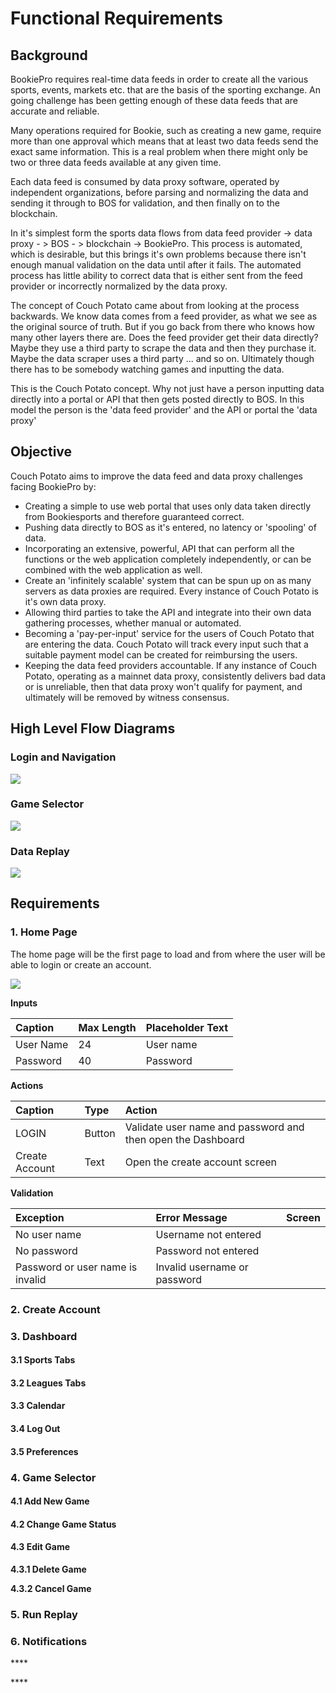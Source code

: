 # Functional Requirements

## Background

BookiePro requires real-time data feeds in order to create all the various sports, events, markets etc. that are the basis of the sporting exchange. An going challenge has been getting enough of these data feeds that are accurate and reliable.

Many operations required for Bookie, such as creating a new game, require more than one approval which means that at least two data feeds send the exact same information. This is a real problem when there might only be two or three data feeds available at any given time.

Each data feed is consumed by data proxy software, operated by independent organizations, before parsing and normalizing the data and sending it through to BOS for validation, and then finally on to the blockchain.

In it's simplest form the sports data flows from data feed provider -&gt; data proxy - &gt; BOS - &gt; blockchain -&gt; BookiePro. This process is automated, which is desirable, but this brings it's own problems because there isn't enough manual validation on the data until after it fails. The automated process has little ability to correct data that is either sent from the feed provider or incorrectly normalized by the data proxy.

The concept of Couch Potato came about from looking at the process backwards. We know data comes from a feed provider, as what we see as the original source of truth. But if you go back from there who knows how many other layers there are. Does the feed provider get their data directly? Maybe they use a third party to scrape the data and then they purchase it. Maybe the data scraper uses a third party ... and so on. Ultimately though there has to be somebody watching games and inputting the data.

This is the Couch Potato concept. Why not just have a person inputting data directly into a portal or API that then gets posted directly to BOS. In this model the person is the 'data feed provider' and the API or portal the 'data proxy'

## Objective

Couch Potato aims to improve the data feed and data proxy challenges facing BookiePro by:

* Creating a simple to use web portal that uses only data taken directly from Bookiesports and therefore guaranteed correct.
* Pushing data directly to BOS as it's entered, no latency or 'spooling' of data.
* Incorporating an extensive, powerful, API that can perform all the functions or the web application completely independently, or can be combined with the web application as well.
* Create an 'infinitely scalable' system that can be spun up on as many servers as data proxies are required. Every instance of Couch Potato is it's own data proxy.
* Allowing third parties to take the API and integrate into their own data gathering processes, whether manual or automated.
* Becoming a 'pay-per-input' service for the users of Couch Potato that are entering the data. Couch Potato will track every input such that a suitable payment model can be created for reimbursing the users.
* Keeping the data feed providers accountable. If any instance of Couch Potato, operating as a mainnet data proxy, consistently delivers bad data or is unreliable, then that data proxy won't qualify for payment, and ultimately will be removed by witness consensus.

## High Level Flow Diagrams

### Login and Navigation

![](../.gitbook/assets/cp-dashboard.png)

### Game Selector

![](../.gitbook/assets/cp-selector.png)

### Data Replay

![](../.gitbook/assets/cp-replay.png)

## Requirements

### 1. Home Page

The home page will be the first page to load and from where the user will be able to login or create an account.

![](../.gitbook/assets/screen-shot-2020-02-25-at-9.41.32-pm.png)

**Inputs**

| Caption | Max Length | Placeholder Text |
| :--- | :--- | :--- |
| User Name | 24 | User name |
| Password | 40 | Password |

**Actions**

| Caption | Type | Action |
| :--- | :--- | :--- |
| LOGIN | Button | Validate user name and password and then open the Dashboard |
| Create Account | Text | Open the create account screen |

**Validation**

| **Exception** | Error Message | Screen |
| :--- | :--- | :--- |
| No user name | Username not entered |  |
| No password | Password not entered |  |
| Password or user name is invalid | Invalid username or password |  |



### 2. Create Account

### 3. Dashboard

#### 3.1 Sports Tabs

#### 3.2 Leagues Tabs

#### 3.3 Calendar

#### **3.4 Log Out**

#### **3.5 Preferences**

### 4. Game Selector

#### 4.1 Add New Game

#### 4.2 Change Game Status

#### 4.3 Edit Game

**4.3.1 Delete Game**

**4.3.2 Cancel Game**

### **5. Run Replay**

### **6. Notifications**

\*\*\*\*

\*\*\*\*



